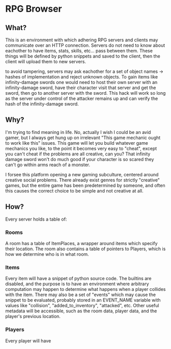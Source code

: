 # RPG Browser

## What?
This is an environment with which adhering RPG servers and clients may communicate over an HTTP connection.
Servers do not need to know about eachother to have items, stats, skills, etc... pass between them. These things
will be defined by python snippets and saved to the client, then the client will upload them to new servers.

to avoid tampering, servers may ask eachother for a set of object names -> hashes of implementation and reject unknown
objects. To gain items like infinity-damage swords one would need to host their own server with an infinity-damage sword,
have their character visit that server and get the sword, then go to another server with the sword. This hack will work so
long as the server under control of the attacker remains up and can verify the hash of the infinity-damage sword.

## Why?
I'm trying to find meaning in life. No, actually I wish I could be an avid gamer, but I always get hung up on irrelevant "This game mechanic ought to work like this" issues. This game will let you build whatever game mechanics you like, to the point it becomes very easy to "cheat", except you can't cheat if the problems are all creative, can you? That infinity damage sword won't do much good if your character is so scared they can't go within arms reach of a monster.

I forsee this platform opening a new gaming subculture, centered around creative social problems. There already exist genres for strictly "creative" games, but the entire game has been predetermined by someone, and often this causes the correct choice to be simple and not creative at all.

## How?

Every server holds a table of:

### Rooms
A room has a table of ItemPlaces, a wrapper around items which specify their location. The room also contains a table of pointers to Players, which is how we determine who is in what room.

### Items
Every item will have a snippet of python source code. The builtins are disabled, and the purpose is to have an environment where arbitrary computation may happen to determine what happens when a player collides with the item. There may also be a set of "events" which may cause the snippet to be evaluated, probably stored in an EVENT_NAME variable with values like "collision", "added_to_inventory", "attacked", etc. Other useful metadata will be accessible, such as the room data, player data, and the player's previous location.

### Players
Every player will have 